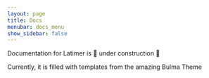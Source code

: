 ```yaml
---
layout: page
title: Docs
menubar: docs_menu
show_sidebar: false
---
```


Documentation for Latimer is 🚧 under construction 🚧

Currently, it is filled with templates from the amazing Bulma Theme
